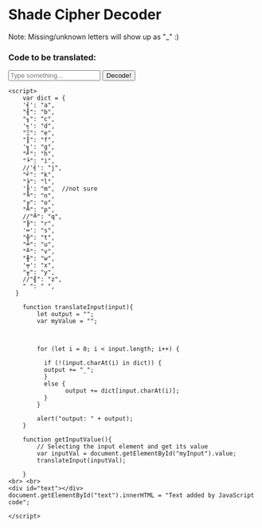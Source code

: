 <h1>Shade Cipher Decoder</h1>

Note: Missing/unknown letters will show up as "_" :)


<h3>Code to be translated:</h3>

<body>
    <input type="text" placeholder="Type something..." id="myInput">
    <button type="button" onclick="getInputValue();">Decode!</button>
    
    
    <script>
        var dict = {
        '╡': "a",
        "╢": "b",
        "╖": "c",
        '╕': "d",
        "Ξ": "e",
        "║": "f",
        '╗': "g",
        "╝": "h",
        "╘": "i",
        //'╡': "j",
        "╛": "k",
        "╞": "l",
        '╟': "m",  //not sure
        "╚": "n",
        "╔": "o",
        "╩": "p",
        //"╩": "q",
        "╠": "r",
        '═': "s",
        "╬": "t",
        "╧": "u",
        "╨": "v",
        "╫": "w",
        '╤': "x",
        "╥": "y",
        //"╢": "z",
        " ": " ",
      }
      
        function translateInput(input){
            let output = "";
            var myValue = "";
        
            
        
            for (let i = 0; i < input.length; i++) {
                                                                           
              if (!(input.charAt(i) in dict)) {
              output += "_";
              } 
              else {
                    output += dict[input.charAt(i)];
              }                                         
            }
           
            alert("output: " + output);
        }
        
        function getInputValue(){
            // Selecting the input element and get its value 
            var inputVal = document.getElementById("myInput").value;
            translateInput(inputVal);
            
        }
    <br> <br>
    <div id="text"></div>
    document.getElementById("text").innerHTML = "Text added by JavaScript code";
    
    </script>
    
</body>

